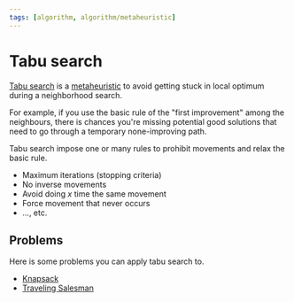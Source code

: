 ```yaml
---
tags: [algorithm, algorithm/metaheuristic]
---
```


# Tabu search

 [Tabu search](https://en.wikipedia.org/wiki/Tabu_search) is a [metaheuristic](../algorithms.md#Terminology) to avoid getting stuck in local optimum during a neighborhood search.

For example, if you use the basic rule of the "first improvement" among the neighbours, there is chances you're missing potential good solutions that need to go through a temporary none-improving path.

Tabu search impose one or many rules to prohibit movements and relax the basic rule.
- Maximum iterations (stopping criteria)
- No inverse movements
- Avoid doing $x$ time the same movement
- Force movement that never occurs
- …, etc.

## Problems

Here is some problems you can apply tabu search to.
- [Knapsack](../problems/knapsack.md)
- [Traveling Salesman](../problems/traveling-salesman.md)